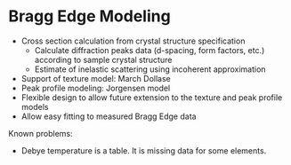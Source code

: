 # Bragg Edge Modeling

* Cross section calculation from crystal structure specification
  * Calculate diffraction peaks data (d-spacing, form factors, etc.) according to sample crystal structure
  * Estimate of inelastic scattering using incoherent approximation
* Support of texture model: March Dollase
* Peak profile modeling: Jorgensen model
* Flexible design to allow future extension to the texture and peak profile models
* Allow easy fitting to measured Bragg Edge data


Known problems:
* Debye temperature is a table. It is missing data for some elements.
